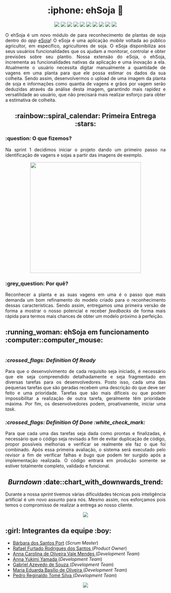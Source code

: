 
<h1 align="center">:iphone: ehSoja 🌱</h1>

<p align="center">
    <img src="https://img.shields.io/badge/TensorFlow-FF6F00?style=for-the-badge&logo=tensorflow&logoColor=white"/>
    <img src="https://img.shields.io/badge/Keras-%23D00000.svg?style=for-the-badge&logo=Keras&logoColor=white"/>
    <img src="https://img.shields.io/badge/React_Native-20232A?style=for-the-badge&logo=react&logoColor=61DAFB"/>
    <img src="https://img.shields.io/badge/TypeScript-007ACC?style=for-the-badge&logo=typescript&logoColor=white"/>
    <img src="https://img.shields.io/badge/Python-3776AB?style=for-the-badge&logo=python&logoColor=white"/>
    <img src="https://img.shields.io/badge/Flask-000000?style=for-the-badge&logo=flask&logoColor=white"/>
    <img src="https://img.shields.io/badge/Node.js-43853D?style=for-the-badge&logo=node.js&logoColor=white"/>
    <img src="https://img.shields.io/badge/nestjs-%23E0234E.svg?style=for-the-badge&logo=nestjs&logoColor=white"/>
    <img src="https://img.shields.io/badge/PostgreSQL-316192?style=for-the-badge&logo=postgresql&logoColor=white"/>
    <img src="https://img.shields.io/badge/Firebase-039BE5?style=for-the-badge&logo=Firebase&logoColor=white"/>
</p>

<p align="justify">
    O ehSoja é um novo módulo de para reconhecimento de plantas de soja dentro do <i>app</i> <a href="https://github.com/cluster-8/esoja-mobile">eSoja</a>! O eSoja é uma aplicação <i>mobile</i> voltada ao público agricultor, em específico, agricultores de soja. O eSoja disponibiliza aos seus usuários funcionalidades que os ajudam a monitorar, controlar e obter previsões sobre seu plantio. Nossa extensão do eSoja, o ehSoja, incrementa as funcionalidades nativas da aplicação e uma inovação a ela. Atualmente o usuário necessita digitar manualmente a quantidade de vagens em uma planta para que ele possa estimar os dados da sua colheita. Sendo assim, desenvolvermos o upload de uma imagem da planta de soja e informações como quantia de vagens e grãos por vagem serão deduzidas através da análise desta imagem, garantindo mais rapidez e versatilidade ao usuário, que não precisará mais realizar esforço para obter a estimativa de colheita.
</p>
  
  <h2 align="center">:rainbow::spiral_calendar: Primeira Entrega :stars:</h2>
  <h3>:question: O que fizemos?</h3>
  <p align="justify">Na sprint 1 decidimos iniciar o projeto dando um primeiro passo na identificação de vagens e sojas a partir das imagens de exemplo.
  </p>
  <p align="center">
    <img src="https://github.com/barbaraport/softtelie-ehsoja/blob/main/docs/Backlog/Backlog_Sprint1.png" width="348px"/>
  </p>
  <h3>:grey_question: Por quê?</h3>
  <p align="justify">Reconhecer a planta e as suas vagens em uma é o passo que mais demanda um bom refinamento do modelo criado para o reconhecimento dessas características. Sendo assim, entregamos uma primeira versão de forma a mostrar o nosso potencial e receber <i>feedbacks</i> de forma mais rápida para termos mais chances de obter um modelo próximo à perfeição.</p>
  
<h2>:running_woman: ehSoja em funcionamento :computer::computer_mouse:</h2>
<p align="center">
  <img src=""/>
</p>
  
<h3><i>:crossed_flags: Definition Of Ready</i></h3>
<p align="justify">Para que o desenvolvimento de cada requisito seja iniciado, é necessário que ele seja compreendido detalhadamente e seja fragmentado em diversas tarefas para os desenvolvedores. Posto isso, cada uma das pequenas tarefas que são geradas recebem uma descrição do que deve ser feito e uma prioridade. Tarefas que são mais difíceis ou que podem impossibilitar a realização de outra tarefa, geralmente têm prioridade máxima. Por fim, os desenvolvedores podem, proativamente, iniciar uma <i>task</i>.</p>

<h3><i>:crossed_flags: Definition Of Done :white_check_mark:</i></h3>
<p align="justify">Para que cada uma das tarefas seja dada como prontas e finalizadas, é necessário que o código seja revisado a fim de evitar duplicação de código, propor possíveis melhorias e verificar se realmente ele faz o que foi combinado. Após essa primeira avaliação, o sistema será executado pelo revisor a fim de verificar falhas e <i>bugs</i> que podem ter surgido após a implementação realizada. O código entrará em produção somente se estiver totalmente completo, validado e funcional.</p>


<h2 align="center"><i>Burndown</i> :date::chart_with_downwards_trend:</h3>
<p align="justify">Durante a nossa <i>sprint</i> tivemos várias dificuldades técnicas pois inteligência artificial é um novo assunto para nós. Mesmo assim, nos esforçamos pois temos o compromisso de realizar a entrega ao nosso cliente.</p>
<p align="center">
  <img src="https://github.com/barbaraport/softtelie-ehsoja/blob/main/docs/Burndown/sprint_1.png"/>
</p>
  
<h2>:girl: Integrantes da equipe :boy:</h2>
<ul>
    <li><a href="https://www.linkedin.com/in/b%C3%A1rbara-port-402158198/">Bárbara dos Santos Port</a> (<i>Scrum Master</i>)</li>
    <li><a href="https://www.linkedin.com/in/rafael-furtado-613a9712a/">Rafael Furtado Rodrigues dos Santos </a>(<i>Product Owner</i>)</li>
        <li><a href="https://www.linkedin.com/in/anna-carolina-de-oliveira-vale-mendes-372411b3">Anna Carolina de Oliveira Vale Mendes </a>(<i>Development Team</i>)</li>
    <li><a href="https://www.linkedin.com/in/anna-yukimi-yamada-6ba23b149/">Anna Yukimi Yamada </a>(<i>Development Team</i>)</li>
    <li><a href="https://www.linkedin.com/in/gabrielsouzati/">Gabriel Azevedo de Souza </a>(<i>Development Team</i>)</li>
    <li><a href="https://www.linkedin.com/in/mariaeduarda-oliveira/">Maria Eduarda Basílio de Oliveira </a>(<i>Development Team</i>)</li>
    <li><a href="https://www.linkedin.com/in/pedro-silva-18720b236/">Pedro Reginaldo Tomé Silva </a>(<i>Development Team</i>)</li>
</ul>
  
<p align="center">
  <img src="http://ForTheBadge.com/images/badges/built-with-love.svg"/>
</p>
